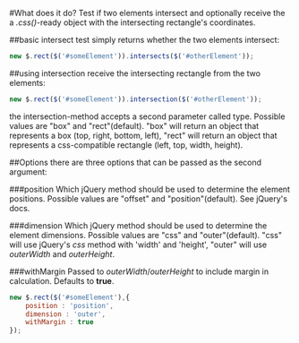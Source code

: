 #What does it do?
Test if two elements intersect and optionally receive the a *.css()*-ready object with the intersecting rectangle's coordinates.

##basic intersect test
simply returns whether the two elements intersect:

```javascript
new $.rect($('#someElement')).intersects($('#otherElement')); 
```

##using intersection
receive the intersecting rectangle from the two elements:

```javascript
new $.rect($('#someElement')).intersection($('#otherElement'));
```
the intersection-method accepts a second parameter called type. Possible values are "box" and "rect"(default). "box" will return an object that represents a box (top, right, bottom, left), "rect" will return an object that represents a css-compatible rectangle (left, top, width, height).

##Options
there are three options that can be passed as the second argument:

###position
Which jQuery method should be used to determine the element positions. Possible values are "offset" and "position"(default). See jQuery's docs.

###dimension
Which jQuery method should be used to determine the element dimensions. Possible values are "css" and "outer"(default). "css" will use jQuery's *css* method with 'width' and 'height', "outer" will use *outerWidth* and *outerHeight*. 

###withMargin
Passed to *outerWidth*/*outerHeight* to include margin in calculation. Defaults to **true**.

```javascript
new $.rect($('#someElement'),{
	position : 'position',
	dimension : 'outer',
	withMargin : true
});
```

